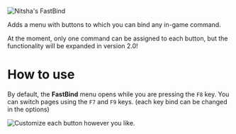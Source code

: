 ![Nitsha's FastBind](https://cdn.modrinth.com/data/cached_images/62f3ac676d1e1da1341d49c5a1485b3d65d58ada.png)

Adds a menu with buttons to which you can bind any in-game command.

At the moment, only one command can be assigned to each button, but the functionality will be expanded in version 2.0!
# How to use
By default, the **FastBind** menu opens while you are pressing the `F8` key. You can switch pages using the `F7` and `F9` keys. (each key bind can be changed in the options)

![Customize each button however you like.](https://cdn.modrinth.com/data/cached_images/e744e19a3b41d0a0a230c77cff753064bdffdae5.png)
